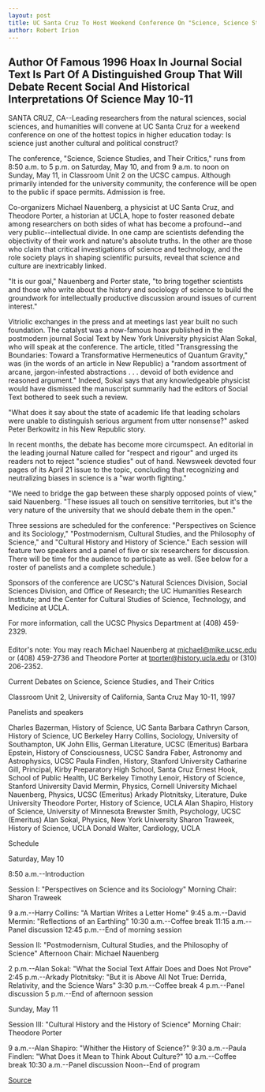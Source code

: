 ```yaml
---
layout: post
title: UC Santa Cruz To Host Weekend Conference On "Science, Science Studies, And Their Critics"
author: Robert Irion
---
```


## Author Of Famous 1996 Hoax In Journal Social Text Is Part Of A  Distinguished Group That Will Debate Recent Social And Historical Interpretations Of Science May 10-11

SANTA CRUZ, CA--Leading researchers from the natural sciences,  social sciences, and humanities will convene at UC Santa Cruz for a  weekend conference on one of the hottest topics in higher education  today: Is science just another cultural and political construct?

The conference, "Science, Science Studies, and Their Critics,"  runs from 8:50 a.m. to 5 p.m. on Saturday, May 10, and from 9 a.m. to  noon on Sunday, May 11, in Classroom Unit 2 on the UCSC campus.  Although primarily intended for the university community, the  conference will be open to the public if space permits. Admission is  free.

Co-organizers Michael Nauenberg, a physicist at UC Santa Cruz,  and Theodore Porter, a historian at UCLA, hope to foster reasoned  debate among researchers on both sides of what has become a  profound--and very public--intellectual divide. In one camp are  scientists defending the objectivity of their work and nature's  absolute truths. In the other are those who claim that critical  investigations of science and technology, and the role society plays  in shaping scientific pursuits, reveal that science and culture are  inextricably linked.

"It is our goal," Nauenberg and Porter state, "to bring together  scientists and those who write about the history and sociology of  science to build the groundwork for intellectually productive  discussion around issues of current interest."

Vitriolic exchanges in the press and at meetings last year  built no such foundation. The catalyst was a now-famous hoax  published in the postmodern journal Social Text by New York  University physicist Alan Sokal, who will speak at the conference.  The article, titled "Transgressing the Boundaries: Toward a  Transformative Hermeneutics of Quantum Gravity," was (in the  words of an article in New Republic) a "random assortment of  arcane, jargon-infested abstractions . . . devoid of both evidence and  reasoned argument." Indeed, Sokal says that any knowledgeable  physicist would have dismissed the manuscript summarily had the  editors of Social Text bothered to seek such a review.

"What does it say about the state of academic life that leading  scholars were unable to distinguish serious argument from utter  nonsense?" asked Peter Berkowitz in his New Republic story.

In recent months, the debate has become more circumspect. An  editorial in the leading journal Nature called for "respect and rigour"  and urged its readers not to reject "science studies" out of hand.  Newsweek devoted four pages of its April 21 issue to the topic,  concluding that recognizing and neutralizing biases in science is a  "war worth fighting."

"We need to bridge the gap between these sharply opposed  points of view," said Nauenberg. "These issues all touch on sensitive  territories, but it's the very nature of the university that we should  debate them in the open."

Three sessions are scheduled for the conference: "Perspectives  on Science and its Sociology," "Postmodernism, Cultural Studies, and  the Philosophy of Science," and "Cultural History and History of  Science." Each session will feature two speakers and a panel of five  or six researchers for discussion. There will be time for the  audience to participate as well. (See below for a roster of panelists  and a complete schedule.)

Sponsors of the conference are UCSC's Natural Sciences  Division, Social Sciences Division, and Office of Research; the UC  Humanities Research Institute; and the Center for Cultural Studies  of Science, Technology, and Medicine at UCLA.

For more information, call the UCSC Physics Department at  (408) 459-2329.

####

Editor's note: You may reach Michael Nauenberg at  michael@mike.ucsc.edu or (408) 459-2736 and Theodore Porter at  tporter@history.ucla.edu or (310) 206-2352.

Current Debates on Science, Science Studies, and Their Critics

Classroom Unit 2, University of California, Santa Cruz May 10-11, 1997

Panelists and speakers

Charles Bazerman, History of Science, UC Santa Barbara Cathryn Carson, History of Science, UC Berkeley Harry Collins, Sociology, University of Southampton, UK John Ellis, German Literature, UCSC (Emeritus) Barbara Epstein, History of Consciousness, UCSC Sandra Faber, Astronomy and Astrophysics, UCSC  Paula Findlen, History, Stanford University Catharine Gill, Principal, Kirby Preparatory High School, Santa Cruz Ernest Hook, School of Public Health, UC Berkeley Timothy Lenoir, History of Science, Stanford University David Mermin, Physics, Cornell University Michael Nauenberg, Physics, UCSC (Emeritus) Arkady Plotnitsky, Literature, Duke University Theodore Porter, History of Science, UCLA Alan Shapiro, History of Science, University of Minnesota Brewster Smith, Psychology, UCSC (Emeritus) Alan Sokal, Physics, New York University Sharon Traweek, History of Science, UCLA Donald Walter, Cardiology, UCLA

Schedule

Saturday, May 10

8:50 a.m.--Introduction

Session I: "Perspectives on Science and its Sociology" Morning Chair: Sharon Traweek

9 a.m.--Harry Collins: "A Martian Writes a Letter Home" 9:45 a.m.--David Mermin: "Reflections of an Earthling" 10:30 a.m.--Coffee break 11:15 a.m.--Panel discussion  12:45 p.m.--End of morning session

Session II: "Postmodernism, Cultural Studies, and the Philosophy of Science"  Afternoon Chair: Michael Nauenberg

2 p.m.--Alan Sokal: "What the Social Text Affair Does and Does Not Prove" 2:45 p.m.--Arkady Plotnitsky: "But it is Above All Not True: Derrida,  Relativity, and the Science Wars" 3:30 p.m.--Coffee break 4 p.m.--Panel discussion 5 p.m.--End of afternoon session

Sunday, May 11

Session III: "Cultural History and the History of Science" Morning Chair: Theodore Porter

9 a.m.--Alan Shapiro: "Whither the History of Science?" 9:30 a.m.--Paula Findlen: "What Does it Mean to Think About Culture?" 10 a.m.--Coffee break  10:30 a.m.--Panel discussion Noon--End of program

[Source](http://www1.ucsc.edu/news_events/press_releases/archive/96-97/04-97/042497-Science_studies_is_.html "Permalink to 042497-Science_studies_is_")